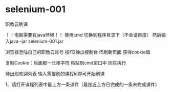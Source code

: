 # selenium-001
职教云刷课

！！电脑需要有java环境！！
使用cmd 切换到程序目录下（不会请百度）
然后输入java -jar selenium-001.jar

浏览器登陆自己的职教云账号 按f12弹出控制台 f5刷新页面 获得cookie值

复制Cookie：后面那一长串字符  粘贴到cmd窗口中 回车执行

待出现欢迎列表 输入需要刷的课程id即可开始刷课
 

1、请打开课程列表中最上方一条课件（最接近上方已完成的一条未完成课件）
 



